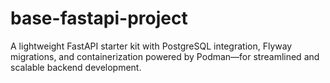 # base-fastapi-project
A lightweight FastAPI starter kit with PostgreSQL integration, Flyway migrations, and containerization powered by Podman—for streamlined and scalable backend development.
